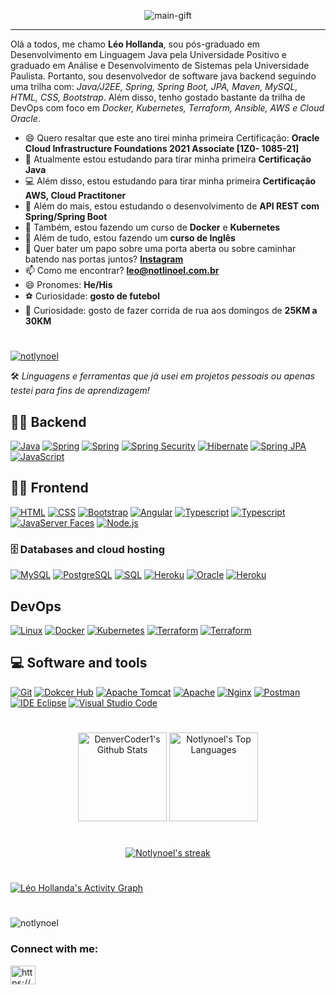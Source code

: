 <p align="center">
    <img src="https://github.com/Notlynoel/Notlynoel/blob/main/assets/header.gif" alt="main-gift">
</p>

<hr>

Olá a todos, me chamo **Léo Hollanda**, sou pós-graduado em Desenvolvimento em Linguagem Java pela Universidade Positivo e graduado em Análise e Desenvolvimento de Sistemas pela Universidade Paulista.
Portanto, sou desenvolvedor de software java backend seguindo uma trilha com: *Java/J2EE, Spring, Spring Boot, JPA, Maven, MySQL, HTML, CSS, Bootstrap*. Além disso, tenho gostado bastante da trilha de DevOps com foco em *Docker, Kubernetes, Terraform, Ansible, AWS e Cloud Oracle*.

- 😄 Quero resaltar que este ano tirei minha primeira Certificação: **Oracle Cloud Infrastructure Foundations 2021 Associate [1Z0-
1085-21]**
- 🔭 Atualmente estou estudando para tirar minha primeira **Certificação Java**
- 💻 Além disso, estou estudando para tirar minha primeira **Certificação AWS, Cloud Practitoner**
- 🌱 Além do mais, estou estudando o desenvolvimento de **API REST com Spring/Spring Boot**
- 🔭 Também, estou fazendo um curso de **Docker** e **Kubernetes** 
- 🌱 Além de tudo, estou fazendo um **curso de Inglês**
- 💬 Quer bater um papo sobre uma porta aberta ou sobre caminhar batendo nas portas juntos? **[Instagram](https://www.instagram.com/notlynoel/)**
- 📫 Como me encontrar? **leo@notlinoel.com.br**
- 😄 Pronomes: **He/His**
- :soccer: Curiosidade: **gosto de futebol**
- :running: Curiosidade: gosto de fazer corrida de rua aos domingos de **25KM a 30KM**

#

<!-- Início dos ícones -->
<p align="left"> <a href="https://github.com/ryo-ma/github-profile-trophy"><img src="https://github-profile-trophy.vercel.app/?username=notlynoel" alt="notlynoel" /></a> </p> <!-- Fin dos ícones -->

🛠️ *Linguagens e ferramentas que já usei em projetos pessoais ou apenas testei para fins de aprendizagem!* 

## 👨‍💻 Backend 

<p>
    <a href="https://github.com/search?q=user%3ADenverCoder1+language%3Ajava"><img alt="Java" src="https://custom-icon-badges.herokuapp.com/badge/Java-007aff.svg?logo=java&logoColor=white"></a>
    <a href="#"><img alt="Spring" src="https://img.shields.io/badge/-Spring-80ea6e?logo=spring&logoColor=white"></a>
    <a href="#"><img alt="Spring" src="https://img.shields.io/badge/-Spring Boot-80ea6a?logo=spring-boot&logoColor=white"></a>
    <a href="#"><img alt="Spring Security" src="https://img.shields.io/badge/-Spring Security-80ea6b?logo=Spring-Security&logoColor=white"></a>
    <a href="#"><img alt="Hibernate" src="https://img.shields.io/badge/-Hibernate-80ea6c?logo=hibernate&logoColor=white"></a>
    <a href="#"><img alt="Spring JPA" src="https://img.shields.io/badge/Spring JPA-80ea6f?logo=spring&logoColor=white"></a>      
    <a href="https://github.com/search?q=user%3ADenverCoder1+language%3Ajavascript"><img alt="JavaScript" src="https://img.shields.io/badge/JavaScript-F7DF1E.svg?logo=javascript&logoColor=black"></a>
    
        
</p>

## 👨‍💻 Frontend

<p>
    <a href="https://github.com/search?q=user%3ADenverCoder1+language%3Ahtml"><img alt="HTML" src="https://img.shields.io/badge/HTML-E34F26.svg?logo=html5&logoColor=white"></a>
    <a href="https://github.com/search?q=user%3ADenverCoder1+language%3Acss"><img alt="CSS" src="https://img.shields.io/badge/CSS-1572B6.svg?logo=css3&logoColor=white"></a>
    <a href="#"><img alt="Bootstrap" src="https://img.shields.io/badge/Bootstrap-7952B3.svg?logo=bootstrap&logoColor=white"></a>
    <a href="https://github.com/search?q=user%3ADenverCoder1+language%3AtypeScript"><img alt="Angular" src="https://img.shields.io/badge/Angular-42a5f5.svg?logo=angular&logoColor=white"></a>
    <a href="https://github.com/search?q=user%3ADenverCoder1+language%3AtypeScript"><img alt="Typescript" src="https://img.shields.io/badge/PrimeFaces-42a5f5.svg?logo=primefaces&logoColor=white"></a>
    <a href="https://github.com/search?q=user%3ADenverCoder1+language%3AtypeScript"><img alt="Typescript" src="https://img.shields.io/badge/TypeScript-42a5f5.svg?logo=typescript&logoColor=white"></a>
    <a href="https://github.com/search?q=user%3ADenverCoder1+language%3AtypeScript"><img alt="JavaServer Faces" src="https://img.shields.io/badge/JavaServerFaces-42a5f5.svg?logo=java&logoColor=white"></a>
    <a href="https://github.com/search?q=user%3ADenverCoder1+language%3Ajavascript"><img alt="Node.js" src="https://img.shields.io/badge/Node.js-43853D.svg?logo=node.js&logoColor=white"></a>

</p>

### 🗄️ Databases and cloud hosting

<p>
    <a href="#"><img alt="MySQL" src="https://img.shields.io/badge/MySQL-0074a3.svg?logo=mysql&logoColor=white"></a>    
    <a href="#"><img alt="PostgreSQL" src ="https://img.shields.io/badge/PostgreSQL-316192.svg?logo=postgresql&logoColor=white"></a>    
    <a href="https://github.com/search?q=user%3ADenverCoder1+language%3Asql"><img alt="SQL" src="https://custom-icon-badges.herokuapp.com/badge/SQL-025E8C.svg?logo=database&logoColor=white"></a> 
    <a href="#"><img alt="Heroku" src="https://img.shields.io/badge/AWS-430098.svg?logo=amazon&logoColor=white"></a>
    <a href="#"><img alt="Oracle" src ="https://img.shields.io/badge/Oracle-F00000.svg?logo=oracle&logoColor=white"></a>  
    <a href="#"><img alt="Heroku" src="https://img.shields.io/badge/Heroku-430098.svg?logo=heroku&logoColor=white"></a>  
</p>

## DevOps

<p>
    <a href="#"><img alt="Linux" src="https://img.shields.io/badge/Linux-880e4f.svg?logo=linux&logoColor=white"></a>
    <a href="#"><img alt="Docker" src="https://img.shields.io/badge/Docker-0693e3?logo=docker&logoColor=white"></a>
    <a href="#"><img alt="Kubernetes" src="https://img.shields.io/badge/-Kubernetes-403F4C?logo=kubernetes&logoColor=white"></a>
    <a href="#"><img alt="Terraform" src="https://img.shields.io/badge/terraform-844fba.svg?logo=terraform&logoColor=white"></a>
    <a href="#"><img alt="Terraform" src="https://img.shields.io/badge/ansible-131313.svg?logo=ansible&logoColor=white"></a>
</p>

## 💻 Software and tools

<p>
    <a href="#"><img alt="Git" src="https://img.shields.io/badge/Git-F05033.svg?logo=git&logoColor=white"></a>
    <a href="#"><img alt="Dokcer Hub" src="https://img.shields.io/badge/Dokcer Hub-2496ed.svg?logo=docker&logoColor=white"></a>
    <a href="#"><img alt="Apache Tomcat" src="https://img.shields.io/badge/Tomcat-757575.svg?logo=apache-tomcat&logoColor=white"></a>
    <a href="#"><img alt="Apache" src="https://img.shields.io/badge/Servidor Apache-8b4513.svg?logo=apache&logoColor=white"></a>
    <a href="#"><img alt="Nginx" src="https://img.shields.io/badge/Nginx-f1f1f1 solid.svg?logo=nginx&logoColor=white"></a>
    <a href="#"><img alt="Postman" src="https://img.shields.io/badge/Postman-FF6C37?logo=postman&logoColor=white"></a>
    <a href="#"><img alt="IDE Eclipse" src="https://img.shields.io/badge/-Eclipse-006064?logo=eclipse&logoColor=white"></a>
    <a href="#"><img alt="Visual Studio Code" src="https://img.shields.io/badge/Visual%20Studio%20Code-0078d7.svg?logo=visual-studio-code&logoColor=white"></a>
</p>


#

<p align="center">
    <a href="https://github.com/anuraghazra/github-readme-stats"><img alt="DenverCoder1's Github Stats" src="https://denvercoder1-github-readme-stats.vercel.app/api/?username=Notlynoel&show_icons=true&include_all_commits=true&count_private=true&theme=react&hide_border=true&bg_color=1F222E&title_color=F85D7F&icon_color=F8D866" height="142px"/></a>
  <a href="https://github.com/anuraghazra/github-readme-stats"><img alt="Notlynoel's Top Languages" src="https://github-readme-stats.vercel.app/api/top-langs/?username=Notlynoel&langs_count=8&layout=compact&theme=react&hide_border=true&bg_color=1F222E&title_color=F85D7F&icon_color=F8D866&hide=Jupyter%20Notebook" height="142px"/></a>   
</p>

#

<!-- it's hot -->
<p align="center">
  <a href="#">
    <img title="🔥 Get streak stats for your profile" alt="Notlynoel's streak" src="https://github-readme-streak-stats.herokuapp.com/?user=Notlynoel&theme=monokai-metallian&hide_border=false"/>
  </a>
  
</p>


#
<!-- Área do gráfico -->
<a href="https://github.com/ashutosh00710/github-readme-activity-graph"><img alt="Léo Hollanda's Activity Graph" src="https://denvercoder1-activity-graph.herokuapp.com/graph/?username=Notlynoel&bg_color=1F222E&color=F8D866&line=F85D7F&point=FFFFFF&hide_border=true" /></a>

#

<!-- Ára de reviews -->
<p align="left"> <img src="https://komarev.com/ghpvc/?username=notlynoel&label=Profile%20views&color=0e75b6&style=flat" alt="notlynoel" /></p> 

<!-- Ára de contate-me -->
**<h3 align="left">Connect with me:</h3>**
<p align="left">
<a href="https://linkedin.com/in/https://www.linkedin.com/in/leonilton-holanda-desenvolvedor-java-web" target="blank"><img align="center" src="https://raw.githubusercontent.com/rahuldkjain/github-profile-readme-generator/master/src/images/icons/Social/linked-in-alt.svg" alt="https://www.linkedin.com/in/leonilton-holanda-desenvolvedor-java-web" height="30" width="40" /></a>
</p>


